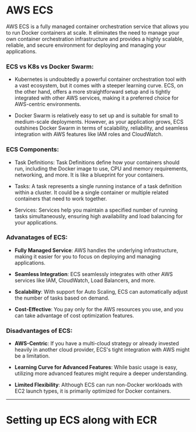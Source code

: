 # AWS ECS

AWS ECS is a fully managed container orchestration service that allows you to run Docker containers at scale. It eliminates the need to manage your own container orchestration infrastructure and provides a highly scalable, reliable, and secure environment for deploying and managing your applications.

### ECS vs K8s vs Docker Swarm:

- Kubernetes is undoubtedly a powerful container orchestration tool with a vast ecosystem, but it comes with a steeper learning curve. ECS, on the other hand, offers a more straightforward setup and is tightly integrated with other AWS services, making it a preferred choice for AWS-centric environments.

- Docker Swarm is relatively easy to set up and is suitable for small to medium-scale deployments. However, as your application grows, ECS outshines Docker Swarm in terms of scalability, reliability, and seamless integration with AWS features like IAM roles and CloudWatch.



### ECS Components:

- Task Definitions: Task Definitions define how your containers should run, including the Docker image to use, CPU and memory requirements, networking, and more. It is like a blueprint for your containers.
  
- Tasks: A task represents a single running instance of a task definition within a cluster. It could be a single container or multiple related containers that need to work together.

- Services: Services help you maintain a specified number of running tasks simultaneously, ensuring high availability and load balancing for your applications.



### Advanatages of ECS:

- **Fully Managed Service**: AWS handles the underlying infrastructure, making it easier for you to focus on deploying and managing applications.

- **Seamless Integration**: ECS seamlessly integrates with other AWS services like IAM, CloudWatch, Load Balancers, and more.

- **Scalability**: With support for Auto Scaling, ECS can automatically adjust the number of tasks based on demand.

- **Cost-Effective**: You pay only for the AWS resources you use, and you can take advantage of cost optimization features.



### Disadvantages of ECS:

- **AWS-Centric**: If you have a multi-cloud strategy or already invested heavily in another cloud provider, ECS's tight integration with AWS might be a limitation.

- **Learning Curve for Advanced Features**: While basic usage is easy, utilizing more advanced features might require a deeper understanding.

- **Limited Flexibility**: Although ECS can run non-Docker workloads with EC2 launch types, it is primarily optimized for Docker containers.

---
# Setting up ECS along with ECR


